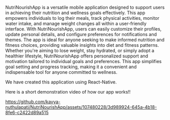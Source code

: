 NutriNourishApp is a versatile mobile application designed to support users in achieving their nutrition and wellness goals effectively. This app empowers individuals to log their meals, track physical activities, monitor water intake, and manage weight changes all within a user-friendly interface. With NutriNourishApp, users can easily customize their profiles, update personal details, and configure preferences for notifications and themes. The app is ideal for anyone seeking to make informed nutrition and fitness choices, providing valuable insights into diet and fitness patterns. Whether you're aiming to lose weight, stay hydrated, or simply adopt a healthier lifestyle, NutriNourishApp offers personalized support and motivation tailored to individual goals and preferences. This app simplifies goal setting and progress tracking, making it a convenient and indispensable tool for anyone committed to wellness.

We have created this application using React-Native.

Here is a short demonstration video of how our app works!!

https://github.com/kavya-nuthulapati/NutriNourishApp/assets/107480228/3d989924-645a-4b18-8fe6-c2422d89a515
